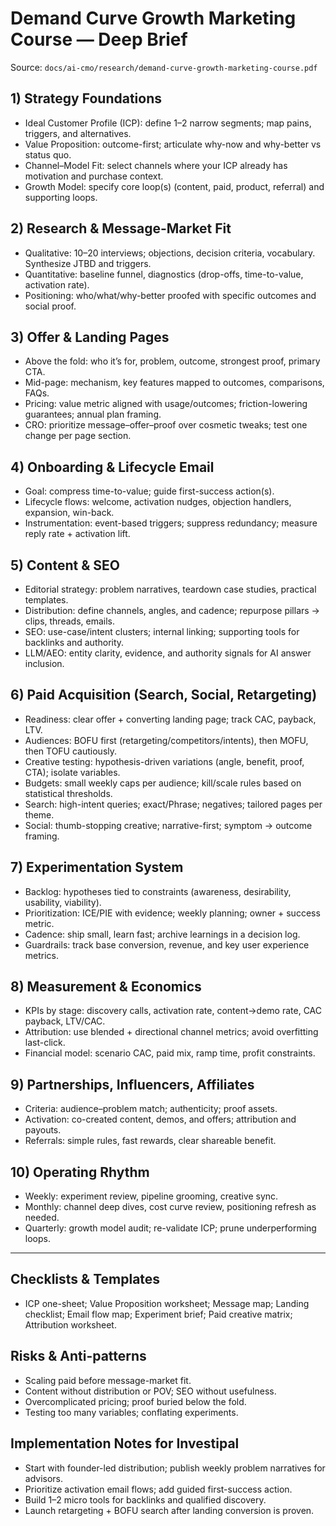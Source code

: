 # Demand Curve Growth Marketing Course — Deep Brief

Source: `docs/ai-cmo/research/demand-curve-growth-marketing-course.pdf`

## 1) Strategy Foundations
- Ideal Customer Profile (ICP): define 1–2 narrow segments; map pains, triggers, and alternatives.
- Value Proposition: outcome-first; articulate why-now and why-better vs status quo.
- Channel–Model Fit: select channels where your ICP already has motivation and purchase context.
- Growth Model: specify core loop(s) (content, paid, product, referral) and supporting loops.

## 2) Research & Message-Market Fit
- Qualitative: 10–20 interviews; objections, decision criteria, vocabulary. Synthesize JTBD and triggers.
- Quantitative: baseline funnel, diagnostics (drop-offs, time-to-value, activation rate).
- Positioning: who/what/why-better proofed with specific outcomes and social proof.

## 3) Offer & Landing Pages
- Above the fold: who it’s for, problem, outcome, strongest proof, primary CTA.
- Mid-page: mechanism, key features mapped to outcomes, comparisons, FAQs.
- Pricing: value metric aligned with usage/outcomes; friction-lowering guarantees; annual plan framing.
- CRO: prioritize message–offer–proof over cosmetic tweaks; test one change per page section.

## 4) Onboarding & Lifecycle Email
- Goal: compress time-to-value; guide first-success action(s).
- Lifecycle flows: welcome, activation nudges, objection handlers, expansion, win-back.
- Instrumentation: event-based triggers; suppress redundancy; measure reply rate + activation lift.

## 5) Content & SEO
- Editorial strategy: problem narratives, teardown case studies, practical templates.
- Distribution: define channels, angles, and cadence; repurpose pillars → clips, threads, emails.
- SEO: use-case/intent clusters; internal linking; supporting tools for backlinks and authority.
- LLM/AEO: entity clarity, evidence, and authority signals for AI answer inclusion.

## 6) Paid Acquisition (Search, Social, Retargeting)
- Readiness: clear offer + converting landing page; track CAC, payback, LTV.
- Audiences: BOFU first (retargeting/competitors/intents), then MOFU, then TOFU cautiously.
- Creative testing: hypothesis-driven variations (angle, benefit, proof, CTA); isolate variables.
- Budgets: small weekly caps per audience; kill/scale rules based on statistical thresholds.
- Search: high-intent queries; exact/Phrase; negatives; tailored pages per theme.
- Social: thumb-stopping creative; narrative-first; symptom → outcome framing.

## 7) Experimentation System
- Backlog: hypotheses tied to constraints (awareness, desirability, usability, viability).
- Prioritization: ICE/PIE with evidence; weekly planning; owner + success metric.
- Cadence: ship small, learn fast; archive learnings in a decision log.
- Guardrails: track base conversion, revenue, and key user experience metrics.

## 8) Measurement & Economics
- KPIs by stage: discovery calls, activation rate, content→demo rate, CAC payback, LTV/CAC.
- Attribution: use blended + directional channel metrics; avoid overfitting last-click.
- Financial model: scenario CAC, paid mix, ramp time, profit constraints.

## 9) Partnerships, Influencers, Affiliates
- Criteria: audience–problem match; authenticity; proof assets.
- Activation: co-created content, demos, and offers; attribution and payouts.
- Referrals: simple rules, fast rewards, clear shareable benefit.

## 10) Operating Rhythm
- Weekly: experiment review, pipeline grooming, creative sync.
- Monthly: channel deep dives, cost curve review, positioning refresh as needed.
- Quarterly: growth model audit; re-validate ICP; prune underperforming loops.

---

## Checklists & Templates
- ICP one-sheet; Value Proposition worksheet; Message map; Landing checklist; Email flow map; Experiment brief; Paid creative matrix; Attribution worksheet.

## Risks & Anti-patterns
- Scaling paid before message-market fit.
- Content without distribution or POV; SEO without usefulness.
- Overcomplicated pricing; proof buried below the fold.
- Testing too many variables; conflating experiments.

## Implementation Notes for Investipal
- Start with founder-led distribution; publish weekly problem narratives for advisors.
- Prioritize activation email flows; add guided first-success action.
- Build 1–2 micro tools for backlinks and qualified discovery.
- Launch retargeting + BOFU search after landing conversion is proven.
